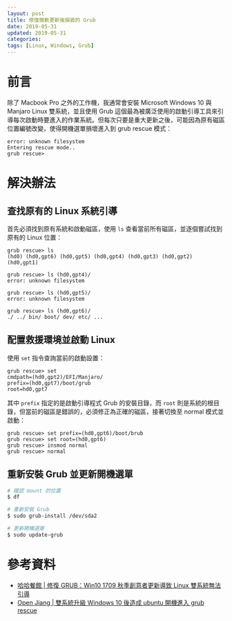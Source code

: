```yaml
---
layout: post
title: 修復微軟更新後損毀的 Grub
date: 2019-05-31
updated: 2019-05-31
categories:
tags: [Linux, Windows, Grub]
---
```


# 前言

除了 Macbook Pro 之外的工作機，我通常會安裝 Microsoft Windows 10 與 Manjaro Linux 雙系統，並且使用 Grub 這個最為被廣泛使用的啟動引導工具來引導每次啟動時要進入的作業系統。但每次只要是重大更新之後，可能因為原有磁區位置編號改變，使得開機選單損壞進入到 grub rescue 模式：

```
error: unknown filesystem
Entering rescue mode..
grub rescue>
```

<!--more-->

# 解決辦法

## 查找原有的 Linux 系統引導

首先必須找到原有系統和啟動磁區，使用 `ls` 查看當前所有磁區，並逐個嘗試找到原有的 Linux 位置：

```
grub rescue> ls
(hd0) (hd0,gpt6) (hd0,gpt5) (hd0,gpt4) (hd0,gpt3) (hd0,gpt2) (hd0,gpt1)

grub rescue> ls (hd0,gpt4)/
error: unknown filesystem

grub rescue> ls (hd0,gpt5)/
error: unknown filesystem

grub rescue> ls (hd0,gpt6)/
./ ../ bin/ boot/ dev/ etc/ ...
```

## 配置救援環境並啟動 Linux

使用 `set` 指令查詢當前的啟動設置：

```
grub rescue> set
cmdpath=(hd0,gpt2)/EFI/Manjaro/
prefix=(hd0,gpt7)/boot/grub
root=hd0,gpt7
```

其中 `prefix` 指定的是啟動引導程式 Grub 的安裝目錄，而 `root` 則是系統的根目錄，但當前的磁區是錯誤的，必須修正為正確的磁區，接著切換至 normal 模式並啟動：

```
grub rescue> set prefix=(hd0,gpt6)/boot/brub
grub rescue> set root=(hd0,gpt6)
grub rescue> insmod normal
grub rescue> normal
```

## 重新安裝 Grub 並更新開機選單

```bash
# 確認 mount 的位置
$ df

# 重新安裝 Grub
$ sudo grub-install /dev/sda2

# 更新開機選單
$ sudo update-grub
```

# 參考資料

- [哈哈餐館 | 修復 GRUB：Win10 1709 秋季創意者更新導致 Linux 雙系統無法引導](https://blog.csdn.net/aaazz47/article/details/78549409)
- [Open Jiang | 雙系統升級 Windows 10 後造成 ubuntu 開機進入 grub rescue](http://jeffyon.blogspot.com/2016/08/windows-10-ubuntu-grub-rescue.html)